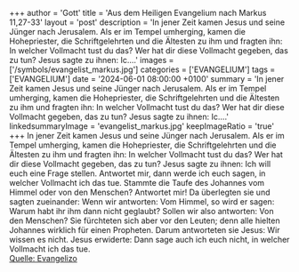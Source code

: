 +++
author = 'Gott'
title = 'Aus dem Heiligen Evangelium nach Markus 11,27-33'
layout = 'post'
description = 'In jener Zeit kamen Jesus und seine Jünger nach Jerusalem. Als er im Tempel umherging, kamen die Hohepriester, die Schriftgelehrten und die Ältesten zu ihm und fragten ihn: In welcher Vollmacht tust du das? Wer hat dir diese Vollmacht gegeben, das zu tun? Jesus sagte zu ihnen: Ic....'
images = ['/symbols/evangelist_markus.jpg']
categories = ['EVANGELIUM']
tags = ['EVANGELIUM']
date = '2024-06-01 08:00:00 +0100'
summary = 'In jener Zeit kamen Jesus und seine Jünger nach Jerusalem. Als er im Tempel umherging, kamen die Hohepriester, die Schriftgelehrten und die Ältesten zu ihm und fragten ihn: In welcher Vollmacht tust du das? Wer hat dir diese Vollmacht gegeben, das zu tun? Jesus sagte zu ihnen: Ic....'
linkedsummaryImage = 'evangelist_markus.jpg'
keepImageRatio = 'true'
+++
In jener Zeit kamen Jesus und seine Jünger nach Jerusalem. Als er im Tempel umherging, kamen die Hohepriester, die Schriftgelehrten und die Ältesten zu ihm
und fragten ihn: In welcher Vollmacht tust du das? Wer hat dir diese Vollmacht gegeben, das zu tun?
Jesus sagte zu ihnen: Ich will euch eine Frage stellen.<!--more--> Antwortet mir, dann werde ich euch sagen, in welcher Vollmacht ich das tue.
Stammte die Taufe des Johannes vom Himmel oder von den Menschen? Antwortet mir!
Da überlegten sie und sagten zueinander: Wenn wir antworten: Vom Himmel, so wird er sagen: Warum habt ihr ihm dann nicht geglaubt?
Sollen wir also antworten: Von den Menschen? Sie fürchteten sich aber vor den Leuten; denn alle hielten Johannes wirklich für einen Propheten.
Darum antworteten sie Jesus: Wir wissen es nicht. Jesus erwiderte: Dann sage auch ich euch nicht, in welcher Vollmacht ich das tue.<br> [Quelle: Evangelizo](https://evangeliumtagfuertag.org/DE/gospel)